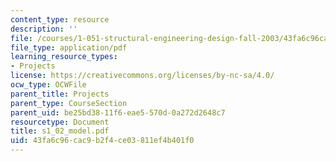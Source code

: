 ```yaml
---
content_type: resource
description: ''
file: /courses/1-051-structural-engineering-design-fall-2003/43fa6c96cac9b2f4ce03811ef4b401f0_s1_02_model.pdf
file_type: application/pdf
learning_resource_types:
- Projects
license: https://creativecommons.org/licenses/by-nc-sa/4.0/
ocw_type: OCWFile
parent_title: Projects
parent_type: CourseSection
parent_uid: be25bd38-11f6-eae5-570d-0a272d2648c7
resourcetype: Document
title: s1_02_model.pdf
uid: 43fa6c96-cac9-b2f4-ce03-811ef4b401f0
---
```

